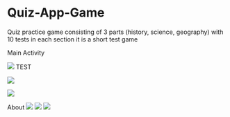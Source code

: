 # Quiz-App-Game
Quiz practice game consisting of 3 parts (history, science, geography) with 10 tests in each section it is a short test game

Main Activity           

![](İmages/image1.png) 
TEST

![](İmages/image2.png)

![](İmages/image3.png)

About
![](İmages/image4.png)
![](İmages/image5.png)
![](İmages/image6.png)


